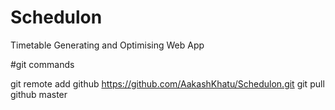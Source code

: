 # Schedulon
Timetable Generating and Optimising Web App


#git commands

git remote add github https://github.com/AakashKhatu/Schedulon.git
git pull github master
